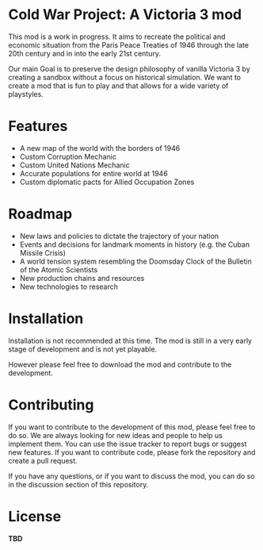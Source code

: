 # Cold War Project: A Victoria 3 mod

This mod is a work in progress. It aims to recreate the political and economic situation from the Paris Peace Treaties of 1946 through the late 20th century and in into the early 21st century. 

Our main Goal is to preserve the design philosophy of vanilla Victoria 3 by creating a sandbox without a focus on historical simulation. We want to create a mod that is fun to play and that allows for a wide variety of playstyles.

# Features

* A new map of the world with the borders of 1946
* Custom Corruption Mechanic
* Custom United Nations Mechanic
* Accurate populations for entire world at 1946
* Custom diplomatic pacts for Allied Occupation Zones

# Roadmap

* New laws and policies to dictate the trajectory of your nation
* Events and decisions for landmark moments in history (e.g. the Cuban Missile Crisis)
* A world tension system resembling the Doomsday Clock of the Bulletin of the Atomic Scientists
* New production chains and resources
* New technologies to research
  
# Installation
Installation is not recommended at this time. The mod is still in a very early stage of development and is not yet playable.

However please feel free to download the mod and contribute to the development.

# Contributing
If you want to contribute to the development of this mod, please feel free to do so. We are always looking for new ideas and people to help us implement them. You can use the issue tracker to report bugs or suggest new features. If you want to contribute code, please fork the repository and create a pull request.

If you have any questions, or if you want to discuss the mod, you can do so in the discussion section of this repository.

# License
**TBD**
